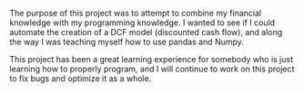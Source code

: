 
The purpose of this project was to attempt to combine my financial knowledge with my programming knowledge. I wanted to see if I could automate the creation of a DCF model
(discounted cash flow), and along the way I was teaching myself how to use pandas and Numpy. 

This project has been a great learning experience for somebody who is just learning how to properly program, and I will continue to work on this project to fix bugs and optimize it as a whole.
